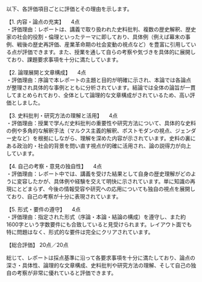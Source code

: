 以下、各評価項目ごとに評価とその理由を示します。

【1. 内容・論点の充実】 　4点  
・評価理由：レポートは、講義で取り扱われた史料批判、複数の歴史解釈、歴史家の社会的役割・倫理といったテーマに即しており、具体例（例えば幕末の事例、戦後の歴史再評価、産業革命期の社会変動の視点など）を豊富に引用している点が評価できます。また、授業を通して自らの考察や気づきを具体的に展開しており、課題要求事項を十分に満たしています。

【2. 論理展開と文章構成】 　4点  
・評価理由：序論で本レポートの主題と目的が明確に示され、本論では各論点が整理され具体的な事例とともに分析されています。結論では全体の論旨が一貫してまとめられており、全体として論理的な文章構成がされているため、高い評価としました。

【3. 史料批判・研究方法の理解と活用】 　4点  
・評価理由：授業で学んだ史料批判の重要性や研究方法について、具体的な史料の例や多角的な解釈手法（マルクス主義的解釈、ポストモダンの視点、ジェンダー史など）を根拠にしながら、理解を深めた内容が示されています。史料の裏にある政治的・社会的背景を問い直す視点が的確に活用され、論の説得力が向上しています。

【4. 自己の考察・意見の独自性】 　4点  
・評価理由：レポート中では、講義を受けた結果として自身の歴史理解がどのように変容したかが、具体例や経験を交えて明快に示されています。単に知識の再現にとどまらず、今後の情報受容や研究への応用についても独自の視点を展開しており、自己の考察が十分に表現されています。

【5. 形式・要件の遵守】 　4点  
・評価理由：指定された形式（序論・本論・結論の構成）を遵守し、また約1600字という字数要件にも合致していると見受けられます。レイアウト面でも特に問題はなく、形式的な要件は完全にクリアされています。

【総合評価】 20点／20点

総じて、レポートは採点基準に沿って各要求事項を十分に満たしており、論点の深さ・具体性、論理的な文章構成、史料批判や研究方法の理解、そして自己の独自の考察が非常に優れていると評価できます。